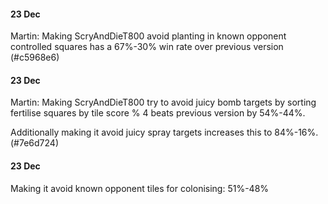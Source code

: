 #### 23 Dec
Martin: Making ScryAndDieT800 avoid planting in known opponent controlled squares has 
a 67%-30% win rate over previous version (#c5968e6)

#### 23 Dec
Martin: Making ScryAndDieT800 try to avoid juicy bomb targets by sorting fertilise
squares by tile score % 4 beats previous version by 54%-44%.

Additionally making it avoid juicy spray targets increases this to 84%-16%.
(#7e6d724)

#### 23 Dec
Making it avoid known opponent tiles for colonising: 51%-48%

